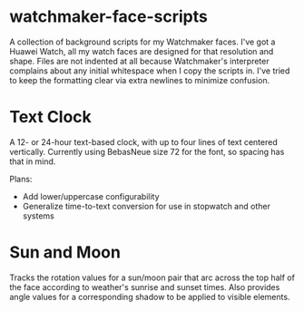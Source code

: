 # watchmaker-face-scripts
A collection of background scripts for my Watchmaker faces.
I've got a Huawei Watch, all my watch faces are designed for that resolution and shape.
Files are not indented at all because Watchmaker's interpreter complains about any initial whitespace when I copy the scripts in. I've tried to keep the formatting clear via extra newlines to minimize confusion.


# Text Clock
A 12- or 24-hour text-based clock, with up to four lines of text centered vertically. Currently using BebasNeue size 72 for the font, so spacing has that in mind.

Plans:
- Add lower/uppercase configurability
- Generalize time-to-text conversion for use in stopwatch and other systems

# Sun and Moon
Tracks the rotation values for a sun/moon pair that arc across the top half of the face according to weather's sunrise and sunset times. Also provides angle values for a corresponding shadow to be applied to visible elements.
